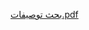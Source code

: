 


[بحث توصيفات.pdf](https://github.com/psau-edu-sa/se3131-article-irenadq/files/10009530/default.pdf)
